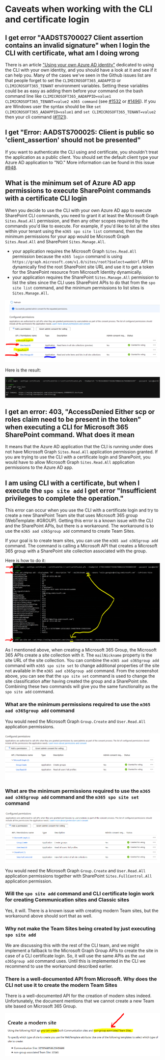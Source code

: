 # Caveats when working with the CLI and certificate login

## I get error "AADSTS700027 Client assertion contains an invalid signature" when I login the CLI with certificate, what am I doing wrong

There is an article ["Using your own Azure AD identity"](./using-own-identity.md) dedicated to using the CLI with your own identity, and you should have a look at it and see if it can help you. Many of the cases we've seen in the Github issues list are that people forget to set the `CLIMICROSOFT365_AADAPPID` or `CLIMICROSOFT365_TENANT` environment variables. Setting these variables could be as easy as adding them before your command on the bash command line like `CLIMICROSOFT365_AADAPPID=value1 CLIMICROSOFT365_TENANT=value2 m365 command` (see [#1532](https://github.com/pnp/cli-microsoft365/issues/1532) or [#1496](https://github.com/pnp/cli-microsoft365/issues/1496#issuecomment-625549739)). If you are Windows user the syntax should be like `set CLIMICROSOFT365_AADAPPID=value1` and `set CLIMICROSOFT365_TENANT=value2` then your cli command ([#1121](https://github.com/pnp/cli-microsoft365/issues/1121#issuecomment-533609882)).

## I get "Error: AADSTS700025: Client is public so 'client_assertion' should not be presented"

If you want to authenticate the CLI using and certificate, you shouldn't treat the application as a public client. You should set the default client type your Azure AD application to "NO." More information can be found in this issue [#948](https://github.com/pnp/cli-microsoft365/issues/948#issuecomment-487145809).

## What is the minimum set of Azure AD app permissions to execute SharePoint commands with a certificate CLI login

When you decide to use the CLI with your own Azure AD app to execute SharePoint CLI commands, you need to grant it at least the  Microsoft Graph `Sites.Read.All` permission, and then any other scopes required by the commands you'd like to execute. For example, if you'd like to list all the sites within your tenant using the `m365 spo site list` command, then the minimum permissions for your app would be Microsoft Graph `Sites.Read.All` and SharePoint `Sites.Manage.All`.

- your application requires the Microsoft Graph `Sites.Read.All` permission because the `m365 login` command is using `https://graph.microsoft.com/v1.0/sites/root?$select=webUrl` API to dynamically find the root SharePoint site URL and use it to get a token for the SharePoint resource from Microsoft Identity dynamically.
- your application requires the SharePoint `Sites.Manage.All` permission to list the sites since the CLI uses SharePoint APIs to do that from the `spo site list` command, and the minimum permissions to list sites is `Sites.Manage.All`.

[![Azure AD application permissions highlighted in Azure AD](../images/cli-certificate-caveats/min-app-permissions-to-list-SP-sites.png)](../images/cli-certificate-caveats/min-app-permissions-to-list-SP-sites.png)

Here is the result:

[![Result of running the m365 spo site list command](../images/cli-certificate-caveats/spo-list-sites-result.png)](../images/cli-certificate-caveats/spo-list-sites-result.png)

## I get an error: 403, "AccessDenied Either scp or roles claim need to be present in the token" when executing a CLI for Microsoft 365 SharePoint command. What does it mean

It means that the Azure AD application that the CLI is running under does not have Microsoft Graph `Sites.Read.All` application permission granted. If you are trying to use the CLI with a certificate login and SharePoint, you would have to allow Microsoft Graph `Sites.Read.All` application permissions to the Azure AD app.

## I am using CLI with a certificate, but when I execute the `spo site add` I get error "Insufficient privileges to complete the operation."

This error can occur when you use the CLI with a certificate login and try to create a new SharePoint Team site that uses Microsoft 365 group (WebTemplate: #GROUP). Getting this error is a known issue with the CLI and the SharePoint APIs, but there is a workaround. The workaround is to use the `m365 aad o365group add` command to create Team Sites.

If your goal is to create team sites, you can use the `m365 aad o365group add` command. The command is calling a Microsoft API that creates a Microsoft 365 group with a SharePoint site collection associated with the group.

Here is how to do it:
[![Arrow pointing from a modern site URL to the Microsoft 365 group's mail nickname](../images/cli-certificate-caveats/create-team-site-using-spo-o365group-add.png)](../images/cli-certificate-caveats/create-team-site-using-spo-o365group-add.png)

As I mentioned above, when creating a Microsoft 365 Group, the Microsoft 365 APIs create a site collection with it. The `mailNickname` property is the site URL of the site collection. You can combine the `m365 aad o365group add` command with `m365 spo site set` to change additional properties of the site not available in the `m365 aad o365group add` command. From the screenshot above, you can see that the `spo site set` command is used to change the site classification after having created the group and a SharePoint site. Combining these two commands will give you the same functionality as the `spo site add` command.

### What are the minimum permissions required to use the `m365 aad o365group add` command

You would need the Microsoft Graph `Group.Create` and `User.Read.All` application permissions.

[![Azure AD application permissions](../images/cli-certificate-caveats/min-app-permissions-create-m365group.png)](../images/cli-certificate-caveats/min-app-permissions-create-m365group.png)

### What are the minimum permissions required to use the `m365 aad o365group add` command and the `m365 spo site set` command

[![Azure AD application permissions](../images/cli-certificate-caveats/min-permissions-team-site.png)](../images/cli-certificate-caveats/min-permissions-team-site.png)

You would need the Microsoft Graph `Group.Create` and `User.Read.All` application permissions together with SharePoint `Sites.FullControl.All` application permission.

### Will the `spo site add` command and CLI certificate login work for creating Communication sites and Classic sites

Yes, it will. There is a known issue with creating modern Team sites, but the workaround above should sort that as well.

### Why not make the Team Sites being created by just executing `spo site add`

We are discussing this with the rest of the CLI team, and we might implement a fallback to the Microsoft Graph Group APIs to create the site in case of a CLI certificate login. So, it will use the same APIs as the `aad o365group add` command uses. Until this is implemented in the CLI we recommend to use the workaround described earlier.

### There is a well-documented API from Microsoft. Why does the CLI not use it to create the modern Team Sites

There is a well-documented API for the creation of modern sites indeed. Unfortunately, the document mentions that we cannot create a new Team site based on Microsoft 365 Group.

[![API limitations highlighted in the API docs](../images/cli-certificate-caveats/doc-not-apply-to-team-sites.png)](../images/cli-certificate-caveats/doc-not-apply-to-team-sites.png)
